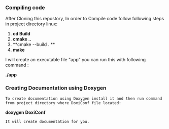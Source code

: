 ### Compiling code
  After Cloning this repostory, In order to Compile code follow following steps in project directory linux:

1. **cd Build**
2. **cmake ..**
3. **cmake --build . **  
4. **make**

  I will create an executable file "app" you can run this with following command :
   
   **./app**

### Creating Documentation using Doxygen 
    To create documentation using Doxygen install it and then run command from project directory where DoxiConf file located:
    
   **doxygen DoxiConf**

    It will create documentation for you.
